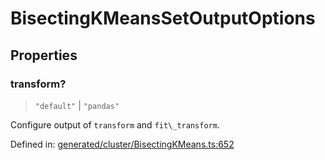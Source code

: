 # BisectingKMeansSetOutputOptions

## Properties

### transform?

> `"default"` \| `"pandas"`

Configure output of `transform` and `fit\_transform`.

Defined in:  [generated/cluster/BisectingKMeans.ts:652](https://github.com/transitive-bullshit/scikit-learn-ts/blob/92ab806/packages/sklearn/src/generated/cluster/BisectingKMeans.ts#L652)
